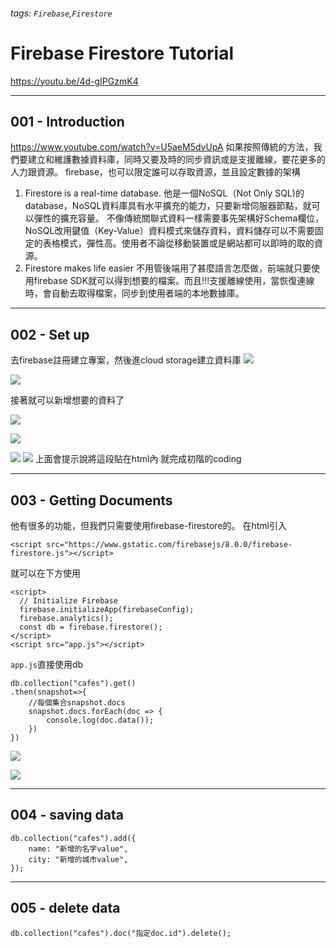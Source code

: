 ###### tags: `Firebase`,`Firestore`

# Firebase Firestore Tutorial
https://youtu.be/4d-gIPGzmK4

---
## 001 - Introduction
https://www.youtube.com/watch?v=U5aeM5dvUpA
如果按照傳統的方法，我們要建立和維護數據資料庫，同時又要及時的同步資訊或是支援離線，要花更多的人力跟資源。
firebase，也可以限定誰可以存取資源，並且設定數據的架構
1. Firestore is a real-time database.
他是一個NoSQL（Not Only SQL)的database，NoSQL資料庫具有水平擴充的能力，只要新增伺服器節點，就可以彈性的擴充容量。
不像傳統關聯式資料一樣需要事先架構好Schema欄位，NoSQL改用鍵值（Key-Value）資料模式來儲存資料，資料儲存可以不需要固定的表格模式，彈性高。使用者不論從移動裝置或是網站都可以即時的取的資源。
2. Firestore makes life easier
不用管後端用了甚麼語言怎麼做，前端就只要使用firebase SDK就可以得到想要的檔案。而且!!!支援離線使用，當恢復連線時，會自動去取得檔案，同步到使用者端的本地數據庫。

---
## 002 - Set up
去firebase註冊建立專案，然後進cloud storage建立資料庫
![](https://i.imgur.com/NXdCTTN.png)

![](https://i.imgur.com/ShWTyUD.png)

接著就可以新增想要的資料了

![](https://i.imgur.com/jtdLMJU.png)

![](https://i.imgur.com/jkAv7om.png)

![](https://i.imgur.com/zaKaoRz.png)
![](https://i.imgur.com/vEbJl2l.png)
上面會提示說將這段貼在html內
就完成初階的coding

---
## 003 - Getting Documents
他有很多的功能，但我們只需要使用firebase-firestore的。
在html引入
```htmlembedded=
<script src="https://www.gstatic.com/firebasejs/8.0.0/firebase-firestore.js"></script>
```
就可以在下方使用
```htmlembedded=
<script>
  // Initialize Firebase
  firebase.initializeApp(firebaseConfig);
  firebase.analytics();
  const db = firebase.firestore();
</script>
<script src="app.js"></script>
```
`app.js`直接使用db
```javascript=
db.collection("cafes").get()
.then(snapshot=>{
    //每個集合snapshot.docs
    snapshot.docs.forEach(doc => {
        console.log(doc.data());
    })
})
```
![](https://i.imgur.com/P6FesmV.png)

![](https://i.imgur.com/yF6KoE0.png)

---
## 004 - saving data
```javascript=
db.collection("cafes").add({
    name: "新增的名字value",
    city: "新增的城市value",
});
```
---
## 005 - delete data
```javascript=
db.collection("cafes").doc("指定doc.id").delete();
```